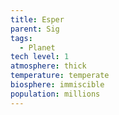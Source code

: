 ```yaml
---
title: Esper
parent: Sig
tags:
  - Planet
tech level: 1
atmosphere: thick
temperature: temperate
biosphere: immiscible
population: millions
---
```

